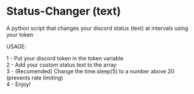 # Status-Changer (text)
A python script that changes your discord status (text) at intervals using your token

USAGE:

1 - Put your discord token in the token variable                                                                                                                                                                                                                                                                                                                                                                     
2 - Add your custom status text to the array                                                                                                                                                                                                                                                                                                                                                                     
3 - (Recomended) Change the time.sleep(5) to a number above 20 (prevents rate limiting)                                                                                                                                                                                                                                                                                                                                                                     
4 - Enjoy!                                                                                                                                                                                                                                                                                                                                                                     
